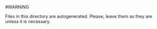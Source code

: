 #WARNING

Files in this directory are autogenerated. Please, leave them as they are unless it is necessary.